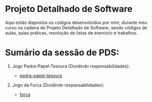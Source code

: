 # Projeto Detalhado de Software

Aqui estão dispostos os códigos desenvolvidos por mim, durante meu curso na cadeira de Projeto Detalhado de Software, sendo códigos de aulas, aulas práticas, resolução de listas de exercicio e trabalhos.

# Sumário da sessão de PDS:

1. Jogo Pedra-Papel-Tesoura (Dividindo responsabilidades):
   * [pedra-papel-tesoura](https://github.com/ericrodriguesfer/Academico/tree/master/PDS/pedra-papel-tesoura)

2. Jogo da Forca (Dividindo responsabilidades):
   * [forca](https://github.com/ericrodriguesfer/Academico/tree/master/PDS/forca)
